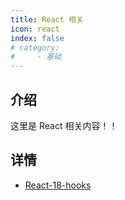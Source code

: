 ```yaml
---
title: React 相关
icon: react
index: false
# category:
#     - 基础
---
```


## 介绍

这里是 React 相关内容！！

## 详情

<!-- -   [Basic](react-basic.md) -->

-   [React-18-hooks](React18-hooks学习指南.md)

<!-- -   [cra-ts-pro-reactRouter6-rtk](cra-ts-pro-reactRouter6-rtk.md) -->
